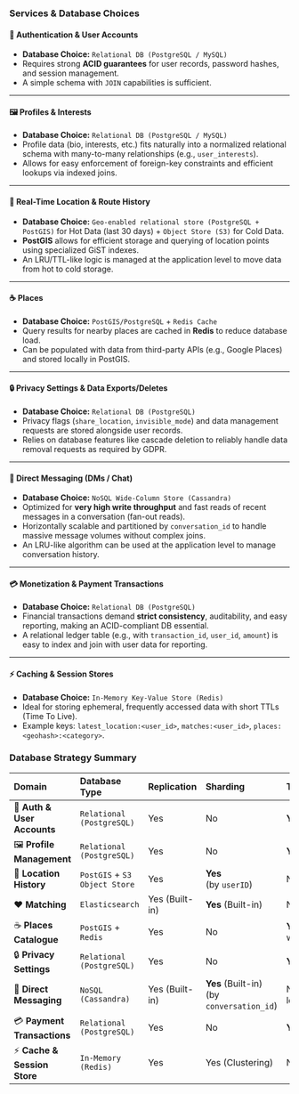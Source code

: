 ### Services & Database Choices

#### 👤 Authentication & User Accounts
- **Database Choice:** `Relational DB (PostgreSQL / MySQL)`
- Requires strong **ACID guarantees** for user records, password hashes, and session management.
- A simple schema with `JOIN` capabilities is sufficient.

---

#### 🖼️ Profiles & Interests
- **Database Choice:** `Relational DB (PostgreSQL / MySQL)`
- Profile data (bio, interests, etc.) fits naturally into a normalized relational schema with many-to-many relationships (e.g., `user_interests`).
- Allows for easy enforcement of foreign-key constraints and efficient lookups via indexed joins.

---

#### 📍 Real-Time Location & Route History
- **Database Choice:** `Geo-enabled relational store (PostgreSQL + PostGIS)` for Hot Data (last 30 days) + `Object Store (S3)` for Cold Data.
- **PostGIS** allows for efficient storage and querying of location points using specialized GiST indexes.
- An LRU/TTL-like logic is managed at the application level to move data from hot to cold storage.

---

#### ☕ Places
- **Database Choice:** `PostGIS/PostgreSQL` + `Redis Cache`
- Query results for nearby places are cached in **Redis** to reduce database load.
- Can be populated with data from third-party APIs (e.g., Google Places) and stored locally in PostGIS.

---

#### 🔒 Privacy Settings & Data Exports/Deletes
- **Database Choice:** `Relational DB (PostgreSQL)`
- Privacy flags (`share_location`, `invisible_mode`) and data management requests are stored alongside user records.
- Relies on database features like cascade deletion to reliably handle data removal requests as required by GDPR.

---

#### 💬 Direct Messaging (DMs / Chat)
- **Database Choice:** `NoSQL Wide-Column Store (Cassandra)`
- Optimized for **very high write throughput** and fast reads of recent messages in a conversation (fan-out reads).
- Horizontally scalable and partitioned by `conversation_id` to handle massive message volumes without complex joins.
- An LRU-like algorithm can be used at the application level to manage conversation history.

---

#### 💳 Monetization & Payment Transactions
- **Database Choice:** `Relational DB (PostgreSQL)`
- Financial transactions demand **strict consistency**, auditability, and easy reporting, making an ACID-compliant DB essential.
- A relational ledger table (e.g., with `transaction_id`, `user_id`, `amount`) is easy to index and join with user data for reporting.

---

#### ⚡ Caching & Session Stores
- **Database Choice:** `In-Memory Key-Value Store (Redis)`
- Ideal for storing ephemeral, frequently accessed data with short TTLs (Time To Live).
- Example keys: `latest_location:<user_id>`, `matches:<user_id>`, `places:<geohash>:<category>`.

### Database Strategy Summary

| Domain | Database Type | Replication | Sharding | Transactions |
| :--- | :--- | :--- | :--- | :--- |
| 👤 **Auth & User Accounts** | `Relational (PostgreSQL)` | Yes | No | **Yes** (ACID) |
| 🖼️ **Profile Management** | `Relational (PostgreSQL)` | Yes | No | **Yes** (ACID) |
| 📍 **Location History** | `PostGIS` + `S3 Object Store` | Yes | **Yes**<br>(by `userID`) | No |
| ❤️ **Matching** | `Elasticsearch` | Yes (Built-in) | **Yes** (Built-in) | No |
| ☕ **Places Catalogue** | `PostGIS` + `Redis` | Yes | No | **Yes** (for DB writes) |
| 🔒 **Privacy Settings** | `Relational (PostgreSQL)` | Yes | No | **Yes** (ACID) |
| 💬 **Direct Messaging** | `NoSQL (Cassandra)` | Yes (Built-in) | **Yes** (Built-in)<br>(by `conversation_id`)| No (Row-level only)|
| 💳 **Payment Transactions** | `Relational (PostgreSQL)` | Yes | No | **Yes** (ACID) |
| ⚡ **Cache & Session Store**| `In-Memory (Redis)` | Yes | Yes (Clustering) | No |
